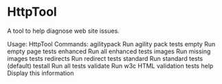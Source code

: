 # HttpTool
A tool to help diagnose web site issues.

Usage:
HttpTool <command> <url>
Commands:
agilitypack    Run agility pack tests
empty          Run empty page tests
enhanced       Run all enhanced tests
images         Run missing images tests
redirects      Run redirect tests
standard       Run standard tests (default)
testall        Run all tests
validate       Run w3c HTML validation tests
help           Display this information

